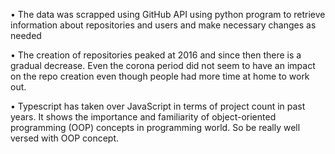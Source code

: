 •	The data was scrapped using GitHub API using python program to retrieve information about repositories and users and make necessary changes as needed

•	The creation of repositories peaked at 2016 and since then there is a gradual decrease. Even the corona period did not seem to have an impact on the repo creation even though people had more time at home to work out.

•	Typescript has taken over JavaScript in terms of project count in past years. It shows the importance and familiarity of object-oriented programming (OOP) concepts in programming world. So be really well versed with OOP concept. 
